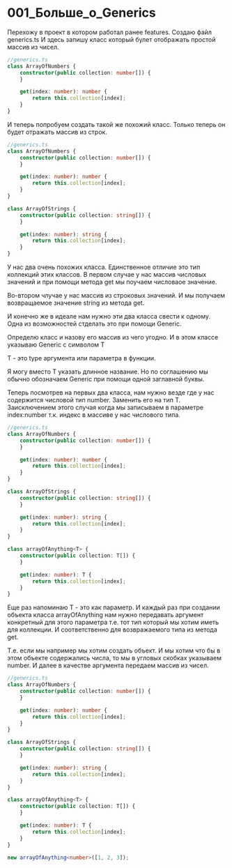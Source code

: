# 001_Больше_о_Generics

Перехожу в проект в котором работал ранее features. Создаю файл generics.ts И здесь запишу класс который булет
отображать простой массив из чисел.

```ts
//generics.ts
class ArrayOfNumbers {
    constructor(public collection: number[]) {
    }

    get(index: number): number {
        return this.collection[index];
    }
}

```

И теперь попробуем создать такой же похожий класс. Только теперь он будет отражать массив из строк.

```ts
//generics.ts
class ArrayOfNumbers {
    constructor(public collection: number[]) {
    }

    get(index: number): number {
        return this.collection[index];
    }
}

class ArrayOfStrings {
    constructor(public collection: string[]) {
    }

    get(index: number): string {
        return this.collection[index];
    }
}

```

У нас два очень похожих класса. Единственное отличие это тип коллекций этих классов. В первом случае у нас массив
числовых значений и при помощи метода get мы поучаем числоваое значение.

Во-втором члучае у нас массив из строковых значений. И мы получаем возвращаемое значение string из метода get.

И конечно же в идеале нам нужно эти два класса свести к одному. Одна из возможностей стделать это при помощи Generic.

Определю класс и назову его массив из чего угодно. И в этом классе указываю Generic с символом T

T - это type аргумента или параметра в функции.

Я могу вместо T указать длинное название. Но по соглашению мы обычно обозначаем Generic при помощи одной заглавной
буквы.

Теперь посмотрев на первых два класса, нам нужно везде где у нас содержится числовой тип number. Заменить его на тип T.
Заисключением этого случая когда мы записываем в параметре index:number т.к. индекс в массиве у нас числового типа.

```ts
//generics.ts
class ArrayOfNumbers {
    constructor(public collection: number[]) {
    }

    get(index: number): number {
        return this.collection[index];
    }
}

class ArrayOfStrings {
    constructor(public collection: string[]) {
    }

    get(index: number): string {
        return this.collection[index];
    }
}

class arrayOfAnything<T> {
    constructor(public collection: T[]) {
    }

    get(index: number): T {
        return this.collection[index];
    }
}

```

Еще раз напоминаю T - это как параметр. И каждый раз при создании объекта класса arrayOfAnything нам нужно передавать
аргумент конкретный <T> для этого параметра т.е. тот тип который мы хотим иметь для коллекции. И соответственно для
возвражаемого типа из метода get.

Т.е. если мы например мы хотим создать объект. И мы хотим что бы в этом объекте содержались числа, то мы в угловых
скобках указываем number. И далее в качестве аргумента передаем массив из чисел.

```ts
//generics.ts
class ArrayOfNumbers {
    constructor(public collection: number[]) {
    }

    get(index: number): number {
        return this.collection[index];
    }
}

class ArrayOfStrings {
    constructor(public collection: string[]) {
    }

    get(index: number): string {
        return this.collection[index];
    }
}

class arrayOfAnything<T> {
    constructor(public collection: T[]) {
    }

    get(index: number): T {
        return this.collection[index];
    }
}

new arrayOfAnything<number>([1, 2, 3]);

```